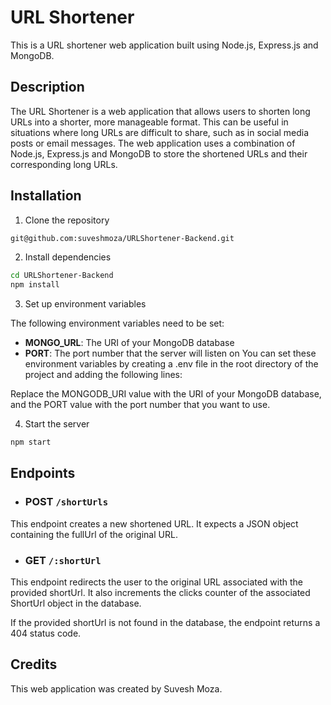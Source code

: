 # URL Shortener
This is a URL shortener web application built using Node.js, Express.js and MongoDB.

## Description
The URL Shortener is a web application that allows users to shorten long URLs into a shorter, more manageable format. This can be useful in situations where long URLs are difficult to share, such as in social media posts or email messages. The web application uses a combination of Node.js, Express.js and MongoDB to store the shortened URLs and their corresponding long URLs.

## Installation
1. Clone the repository  

```bash 
git@github.com:suveshmoza/URLShortener-Backend.git
```

2. Install dependencies 

``` bash 
cd URLShortener-Backend
npm install
```

3. Set up environment variables

The following environment variables need to be set:

- <b>MONGO_URL</b>: The URI of your MongoDB database
- <b>PORT</b>: The port number that the server will listen on
You can set these environment variables by creating a .env file in the root directory of the project and adding the following lines:


Replace the MONGODB_URI value with the URI of your MongoDB database, and the PORT value with the port number that you want to use.

4. Start the server

```bash
npm start
```
## Endpoints

- ### POST `/shortUrls`
This endpoint creates a new shortened URL. It expects a JSON object containing the fullUrl of the original URL.

- ### GET `/:shortUrl`
This endpoint redirects the user to the original URL associated with the provided shortUrl. It also increments the clicks counter of the associated ShortUrl object in the database.
 
 If the provided shortUrl is not found in the database, the endpoint returns a 404 status code.

## Credits
This web application was created by Suvesh Moza.
